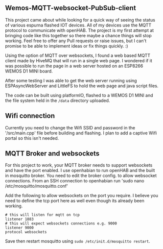 ﻿## Wemos-MQTT-websocket-PubSub-client
 
 This project came about while looking for a quick way of seeing the status of various espurna flashed IOT devices. All of my devices use the MQTT protocol to communicate with openHAB. The project is my first attempt at bringing code like this together so there maybe a chance things will stop working. Feel free to offer any Pull requests or raise issues, but I can't promise to be able to implement ideas or fix things quickly. :)
 
 Using the option of MQTT over websockets, I found a web based MQTT client made by HiveMQ that will run in a single web page. I wondered if it was possible to run the page in a web server hosted on an ESP8266 WEMOS D1 MINI board.
 
 After some testing I was able to get the web server running using ESPAsyncWebServer and LittleFS to hold the web page and java script files.
 
 The code can be built using platformIO, flashed to a WEMOS D1 MINI and the file system held in the `/data` directory uploaded.
 
 ## Wifi connection
 
 Currently you need to change the Wifi SSID and password in the '/src/main.cpp' file before building and flashing. I plan to add a captive Wifi portal so this isn't needed.
 
 ## MQTT Broker and websockets

For this project to work, your MQTT broker needs to support websockets and have the port enabled. I use openhabian to run openHAB and the built in mosquitto broker. You need to edit the broker config. to allow websocket connections. From an SSH connection to openhabian run 'sudo nano /etc/mosquitto/mosquitto.conf' 

Add the following to allow websockets on the port you require. I believe you need to define the tcp port here as well even though its already been working.
```
# this will listen for mqtt on tcp
listener 1883
# this will expect websockets connections e.g. 9000
listener 9000
protocol websockets
```

Save then restart mosquitto using `sudo /etc/init.d/mosquitto restart`. 
